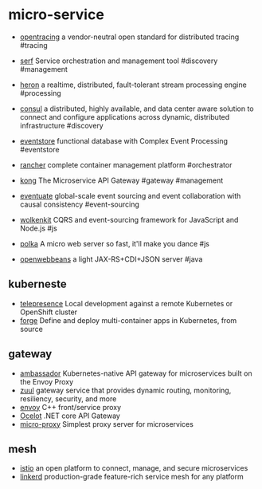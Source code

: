 # micro-service

+ [opentracing](http://opentracing.io) a vendor-neutral open standard for distributed tracing #tracing
+ [serf](//github.com/hashicorp/serf) Service orchestration and management tool #discovery #management

+ [heron](//github.com/twitter/heron) a realtime, distributed, fault-tolerant stream processing engine #processing
+ [consul](//github.com/hashicorp/consul) a distributed, highly available, and data center aware solution to connect and configure applications across dynamic, distributed infrastructure #discovery
+ [eventstore](//github.com/eventstore/eventstore) functional database with Complex Event Processing #eventstore
+ [rancher](//github.com/rancher/rancher) complete container management platform #orchestrator
+ [kong](//github.com/Kong/kong) The Microservice API Gateway #gateway #management

+ [eventuate](//github.com/RBMHTechnology/eventuate) global-scale event sourcing and event collaboration with causal consistency #event-sourcing
+ [wolkenkit](//github.com/thenativeweb/wolkenkit) CQRS and event-sourcing framework for JavaScript and Node.js #js
+ [polka](https://github.com/lukeed/polka) A micro web server so fast, it'll make you dance #js
+ [openwebbeans](http://openwebbeans.apache.org/meecrowave/index.html) a light JAX-RS+CDI+JSON server #java

## kuberneste
+ [telepresence](//github.com/datawire/telepresence) Local development against a remote Kubernetes or OpenShift cluster
+ [forge](//forge.sh) Define and deploy multi-container apps in Kubernetes, from source

## gateway
+ [ambassador](//github.com/datawire/ambassador) Kubernetes-native API gateway for microservices built on the Envoy Proxy
+ [zuul](//github.com/Netflix/zuul) gateway service that provides dynamic routing, monitoring, resiliency, security, and more
+ [envoy](https://github.com/envoyproxy/envoy) C++ front/service proxy
+ [Ocelot](//github.com/TomPallister/Ocelot) .NET core API Gateway
+ [micro-proxy](//github.com/zeit/micro-proxy) Simplest proxy server for microservices
## mesh
+ [istio](//istio.io) an open platform to connect, manage, and secure microservices
+ [linkerd](//github.com/linkerd/linkerd) production-grade feature-rich service mesh for any platform
